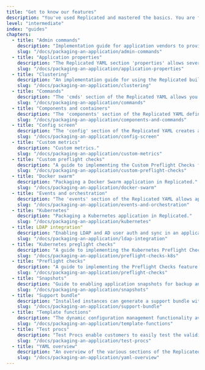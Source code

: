 ```yaml
---
title: "Get to know our features"
description: "You've used Replicated and mastered the basics. You are familiar with all of the core concepts and terminology and have probably shipped at least one application."
level: "intermediate"
index: "guides"
chapters: 
  - title: "Admin commands"
    description: "Implementation guide for application vendors to provide customers with aliased CLI commands that can be performed in the containers across a cluster."
    slug: "/docs/packaging-an-application/admin-commands"
  - title: "Application properties"
    description: "The Replicated YAML section 'properties' allows several high level items to be defined."
    slug: "/docs/packaging-an-application/application-properties"
  - title: "Clustering"
    description: "An implementation guide for using the Replicated built in clustering functionality."
    slug: "/docs/packaging-an-application/clustering"
  - title: "Commands"
    description: "The 'cmds' section of the Replicated YAML allows you to leverage the power of external commands within your application configuration."
    slug: "/docs/packaging-an-application/commands"
  - title: "Components and containers"
    description: "The 'components' section of the Replicated YAML defines how the containers will be created and started."
    slug: "/docs/packaging-an-application/components-and-commands"
  - title: "Config screen"
    description: "The 'config' section of the Replicated YAML creates a dynamic settings page that customers can use to configure their instance."
    slug: "/docs/packaging-an-application/config-screen"
  - title: "Custom metrics"
    description: "Custom metrics."
    slug: "/docs/packaging-an-application/custom-metrics"
  - title: "Custom preflight checks"
    description: "A guide to implementing the Custom Preflight Checks feature to analyze customer systems to determine if the environment meets the minimum requirements for installation or update."
    slug: "/docs/packaging-an-application/custom-preflight-checks"
  - title: "Docker swarm"
    description: "Packaging a Docker Swarm application in Replicated."
    slug: "/docs/packaging-an-application/docker-swarm"
  - title: "Events and orchestration"
    description: "The 'events' section of the Replicated YAML allows application vendors to sequence and orchestrate containers based on events from other containers."
    slug: "/docs/packaging-an-application/events-and-orchestration"
  - title: "Kubernetes"
    description: "Packaging a Kubernetes application in Replicated."
    slug: "/docs/packaging-an-application/kubernetes"
  - title: LDAP integration"
    description: "Enabling LDAP and AD user auth and sync in an application through Replicated."
    slug: "/docs/packaging-an-application/ldap-integration"
  - title: "Kubernetes preglight checks"
    description: "A guide to implementing the Kubernetes Preflight Checks feature to analyze customer systems to determine if the environment meets the minimum requirements for installation or update."
    slug: "/docs/packaging-an-application/preflight-checks-k8s"
  - title: "Preflight checks"
    description: "A guide to implementing the Preflight Checks feature to analyze customer systems to determine if the environment meets the minimum requirements for installation or update."
    slug: "/docs/packaging-an-application/preflight-checks"
  - title: "Snapshots"
    description: "Guide to enabling application snapshots for backup and restore functionality."
    slug: "/docs/packaging-an-application/snapshots"
  - title: "Support bundle"
    description: "Installed instances can generate a support bundle with relevant logs and instance information."
    slug: "/docs/packaging-an-application/support-bundle"
  - title: "Template functions"
    description: "The dynamic configuration management functionality available throughout the Replicated YAML."
    slug: "/docs/packaging-an-application/template-functions"
  - title: "Test procs"
    description: "Test Procs enable customers to easily test the validity of the unsaved configuration parameters they're entering during installation."
    slug: "/docs/packaging-an-application/test-procs"
  - title: "YAML overview"
    description: "An overview of the various sections of the Replicated YAML."
    slug: "/docs/packaging-an-application/yaml-overview"
---
```

